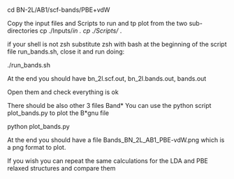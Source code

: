 #
cd BN-2L/AB1/scf-bands/PBE+vdW

Copy the input files and Scripts to run and tp plot  from the two sub-directories
cp ./Inputs/*in .
cp ./Scripts/* . 

if your shell is not zsh substitute zsh with bash at the beginning of the script file
run_bands.sh,  close it  and run doing:

./run_bands.sh

At the end you should have bn_2l.scf.out, bn_2l.bands.out, bands.out 

Open them and check everything is ok

There should be also other 3 files Band* 
You can use the python script plot_bands.py to plot the B*gnu file

python plot_bands.py 

At the end you should have a file Bands_BN_2L_AB1_PBE-vdW.png which is a png format to plot.

If you wish you can repeat the same calculations for the LDA and PBE relaxed structures and compare them 
